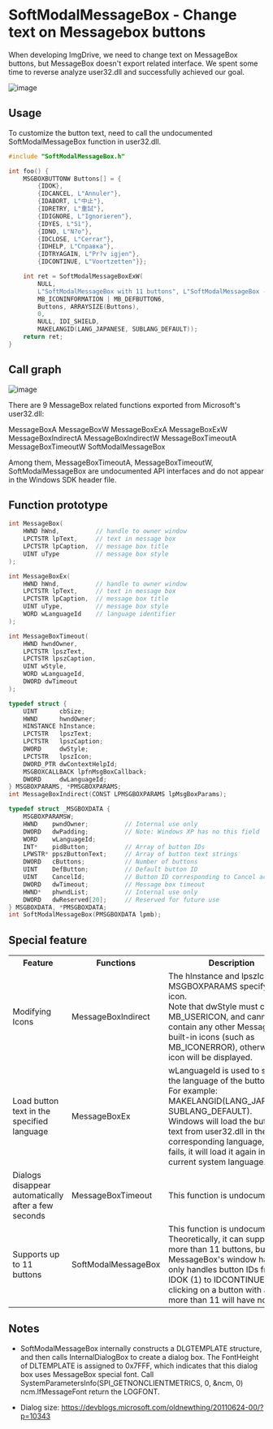# SoftModalMessageBox - Change text on Messagebox buttons
When developing ImgDrive, we need to change text on MessageBox buttons, but MessageBox doesn't export related interface. We spent some time to reverse analyze user32.dll and successfully achieved our goal.

![image](https://github.com/dvdforge/SoftModalMessageBox/assets/19568093/8eee67ba-210f-4550-8884-fcfb079ee570)

## Usage
To customize the button text, need to call the undocumented SoftModalMessageBox function in user32.dll.
``` c++
#include "SoftModalMessageBox.h"

int foo() {
    MSGBOXBUTTONW Buttons[] = {
        {IDOK}, 
        {IDCANCEL, L"Annuler"}, 
        {IDABORT, L"中止"}, 
        {IDRETRY, L"重試"}, 
        {IDIGNORE, L"Ignorieren"}, 
        {IDYES, L"Sì"}, 
        {IDNO, L"N?o"}, 
        {IDCLOSE, L"Cerrar"}, 
        {IDHELP, L"Справка"}, 
        {IDTRYAGAIN, L"Pr?v igjen"}, 
        {IDCONTINUE, L"Voortzetten"}};

    int ret = SoftModalMessageBoxExW(
        NULL, 
        L"SoftModalMessageBox with 11 buttons", L"SoftModalMessageBox - yubsoft.com",
        MB_ICONINFORMATION | MB_DEFBUTTON6,
        Buttons, ARRAYSIZE(Buttons),
        0, 
        NULL, IDI_SHIELD, 
        MAKELANGID(LANG_JAPANESE, SUBLANG_DEFAULT));
    return ret;
}
```

## Call graph
![image](https://github.com/dvdforge/SoftModalMessageBox/assets/19568093/ebddc40a-d9db-4ae6-b989-0b8162d279cf)

There are 9 MessageBox related functions exported from Microsoft's user32.dll:

MessageBoxA
MessageBoxW
MessageBoxExA
MessageBoxExW
MessageBoxIndirectA
MessageBoxIndirectW
MessageBoxTimeoutA
MessageBoxTimeoutW
SoftModalMessageBox

Among them, MessageBoxTimeoutA, MessageBoxTimeoutW, SoftModalMessageBox are undocumented API interfaces and do not appear in the Windows SDK header file.

## Function prototype
``` c++
int MessageBox(
    HWND hWnd,          // handle to owner window
    LPCTSTR lpText,     // text in message box
    LPCTSTR lpCaption,  // message box title
    UINT uType          // message box style
);

int MessageBoxEx(
    HWND hWnd,          // handle to owner window
    LPCTSTR lpText,     // text in message box
    LPCTSTR lpCaption,  // message box title
    UINT uType,         // message box style
    WORD wLanguageId    // language identifier
);

int MessageBoxTimeout(
    HWND hwndOwner,
    LPCTSTR lpszText,
    LPCTSTR lpszCaption,
    UINT wStyle,
    WORD wLanguageId,
    DWORD dwTimeout
);

typedef struct {
    UINT      cbSize; 
    HWND      hwndOwner; 
    HINSTANCE hInstance; 
    LPCTSTR   lpszText; 
    LPCTSTR   lpszCaption; 
    DWORD     dwStyle; 
    LPCTSTR   lpszIcon; 
    DWORD_PTR dwContextHelpId; 
    MSGBOXCALLBACK lpfnMsgBoxCallback; 
    DWORD     dwLanguageId; 
} MSGBOXPARAMS, *PMSGBOXPARAMS;
int MessageBoxIndirect(CONST LPMSGBOXPARAMS lpMsgBoxParams);

typedef struct _MSGBOXDATA {
    MSGBOXPARAMSW;
    HWND    pwndOwner;          // Internal use only
    DWORD   dwPadding;          // Note: Windows XP has no this field
    WORD    wLanguageId;
    INT*    pidButton;          // Array of button IDs
    LPWSTR* ppszButtonText;     // Array of button text strings
    DWORD   cButtons;           // Number of buttons
    UINT    DefButton;          // Default button ID
    UINT    CancelId;           // Button ID corresponding to Cancel action
    DWORD   dwTimeout;          // Message box timeout
    HWND*   phwndList;          // Internal use only
    DWORD   dwReserved[20];     // Reserved for future use
} MSGBOXDATA, *PMSGBOXDATA;
int SoftModalMessageBox(PMSGBOXDATA lpmb);

```
## Special feature
<table>
	<tbody>
		<tr>
			<th>Feature</th>
			<th>Functions</th>
			<th>Description</th>
		</tr>
		<tr>
			<td>Modifying Icons</td>
			<td>MessageBoxIndirect</td>
			<td>The hInstance and lpszIcon in MSGBOXPARAMS specify the icon.<br>
			Note that dwStyle must contain MB_USERICON, and cannot contain any other MessageBox built-in icons (such as MB_ICONERROR), otherwise no icon will be displayed.</td>
		</tr>
		<tr>
			<td>Load button text in the specified language</td>
			<td>MessageBoxEx</td>
			<td>wLanguageId is used to specify the language of the button text. For example:<br>
			MAKELANGID(LANG_JAPANESE, SUBLANG_DEFAULT).<br>Windows will load the button text from user32.dll in the corresponding language, if it fails, it will load it again in the current system language.</td>
		</tr>
		<tr>
			<td>Dialogs disappear automatically after a few seconds</td>
			<td>MessageBoxTimeout</td>
			<td>This function is undocumented.</td>
		</tr>
		<tr>
			<td>Supports up to 11 buttons</td>
			<td>SoftModalMessageBox</td>
			<td>This function is undocumented.<br>
			Theoretically, it can support more than 11 buttons, but since MessageBox's window handler only handles button IDs from IDOK (1) to IDCONTINUE (11), clicking on a button with an ID of more than 11 will have no effect.</td>
		</tr>
	</tbody>
</table>

## Notes
- SoftModalMessageBox internally constructs a DLGTEMPLATE structure, and then calls InternalDialogBox to create a dialog box. The FontHeight of DLTEMPLATE is assigned to 0x7FFF, which indicates that this dialog box uses MessageBox special font. Call SystemParametersInfo(SPI_GETNONCLIENTMETRICS, 0, &ncm, 0) ncm.lfMessageFont return the LOGFONT.

- Dialog size: https://devblogs.microsoft.com/oldnewthing/20110624-00/?p=10343
